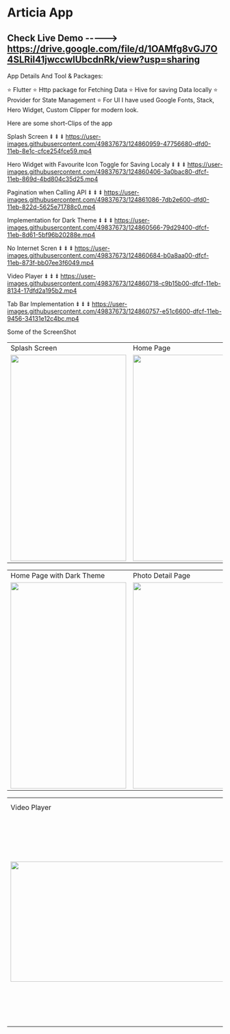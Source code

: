 # Articia App

## Check Live Demo -----> https://drive.google.com/file/d/1OAMfg8vGJ7O4SLRil41jwccwlUbcdnRk/view?usp=sharing

App Details And Tool & Packages:
 
⭐ Flutter 
⭐ Http package for Fetching Data
⭐ Hive for saving Data locally
⭐ Provider for State Management
⭐ For UI I have used Google Fonts, Stack, Hero Widget, Custom Clipper for modern look.


Here are some short-Clips of the app

Splash Screen ⇟ ⇟ ⇟
https://user-images.githubusercontent.com/49837673/124860959-47756680-dfd0-11eb-8e1c-cfce254fce59.mp4


Hero Widget with Favourite Icon Toggle for Saving Localy  ⇟ ⇟ ⇟
https://user-images.githubusercontent.com/49837673/124860406-3a0bac80-dfcf-11eb-869d-4bd804c35d25.mp4


Pagination when Calling API ⇟ ⇟ ⇟
https://user-images.githubusercontent.com/49837673/124861086-7db2e600-dfd0-11eb-822d-5625e71788c0.mp4


Implementation for Dark Theme  ⇟ ⇟ ⇟
https://user-images.githubusercontent.com/49837673/124860566-79d29400-dfcf-11eb-8d61-5bf96b20288e.mp4


No Internet Scren ⇟ ⇟ ⇟
https://user-images.githubusercontent.com/49837673/124860684-b0a8aa00-dfcf-11eb-873f-bb07ee3f6049.mp4


Video Player ⇟ ⇟ ⇟
https://user-images.githubusercontent.com/49837673/124860718-c9b15b00-dfcf-11eb-8134-17dfd2a195b2.mp4


Tab Bar Implementation  ⇟ ⇟ ⇟
https://user-images.githubusercontent.com/49837673/124860757-e51c6600-dfcf-11eb-9456-34131e12c4bc.mp4


Some of the ScreenShot

<table>
  <tr>
    <td>Splash Screen</td>
     <td>Home Page</td>
     <td>Transition Drawer</td>
  </tr>
  <tr>
    <td><img src="https://user-images.githubusercontent.com/49837673/124861353-0af63a80-dfd1-11eb-9b4c-b06b89c7b643.png" width=270 height=480></td>
    <td><img src="https://user-images.githubusercontent.com/49837673/124861365-10538500-dfd1-11eb-8120-aaf29fdd00bb.png" width=270 height=480></td>
    <td><img src="https://user-images.githubusercontent.com/49837673/124861394-1ea1a100-dfd1-11eb-905e-120616f76744.png" width=270 height=480></td>
  </tr>
 </table>
 
 <table>
  <tr>
    <td>Home Page with Dark Theme</td>
     <td>Photo Detail Page</td>
     <td>Video Detail Page</td>
  </tr>
  <tr>
    <td><img src="https://user-images.githubusercontent.com/49837673/124861401-23feeb80-dfd1-11eb-8cf0-b0f073f906b4.png" width=270 height=480></td>
    <td><img src="https://user-images.githubusercontent.com/49837673/124861409-282b0900-dfd1-11eb-82d8-630d34dacc1c.png" width=270 height=480></td>
    <td><img src="https://user-images.githubusercontent.com/49837673/124861414-2bbe9000-dfd1-11eb-891c-c2e3240eec2b.png" width=270 height=480></td>
  </tr>
 </table>
 
 <table>
  <tr>
    <td>Video Player</td>
     <td>My Favourite Screen Showing date from Local Hive Storage/td>

  </tr>
  <tr>
    <td><img src="https://user-images.githubusercontent.com/49837673/124861423-2f521700-dfd1-11eb-92f2-553d9d71793d.png" width=540 height=280></td>
    <td><img src="https://user-images.githubusercontent.com/49837673/124861378-15b0cf80-dfd1-11eb-8e9d-882ebad16a05.png" width=270 height=480></td>
   
  </tr>
 </table>




